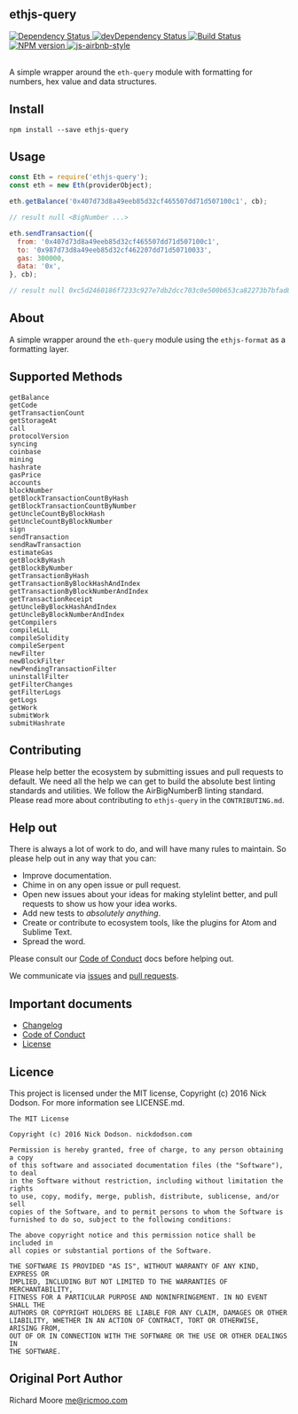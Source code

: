 ## ethjs-query

<div>
  <!-- Dependency Status -->
  <a href="https://david-dm.org/SilentCicero/ethjs-query">
    <img src="https://david-dm.org/SilentCicero/ethjs-query.svg"
    alt="Dependency Status" />
  </a>

  <!-- devDependency Status -->
  <a href="https://david-dm.org/SilentCicero/ethjs-query#info=devDependencies">
    <img src="https://david-dm.org/SilentCicero/ethjs-query/dev-status.svg" alt="devDependency Status" />
  </a>

  <!-- Build Status -->
  <a href="https://travis-ci.org/SilentCicero/ethjs-query">
    <img src="https://travis-ci.org/SilentCicero/ethjs-query.svg"
    alt="Build Status" />
  </a>

  <!-- NPM Version -->
  <a href="https://www.npmjs.org/package/ethjs-query">
    <img src="http://img.shields.io/npm/v/ethjs-query.svg"
    alt="NPM version" />
  </a>

  <!-- Javascript Style -->
  <a href="http://airbnb.io/javascript/">
    <img src="https://img.shields.io/badge/code%20style-airbnb-brightgreen.svg" alt="js-airbnb-style" />
  </a>
</div>

<br />

A simple wrapper around the `eth-query` module with formatting for numbers, hex value and data structures.

## Install

```
npm install --save ethjs-query
```

## Usage

```js
const Eth = require('ethjs-query');
const eth = new Eth(providerObject);

eth.getBalance('0x407d73d8a49eeb85d32cf465507dd71d507100c1', cb);

// result null <BigNumber ...>

eth.sendTransaction({
  from: '0x407d73d8a49eeb85d32cf465507dd71d507100c1',
  to: '0x987d73d8a49eeb85d32cf462207dd71d50710033',
  gas: 300000,
  data: '0x',
}, cb);

// result null 0xc5d2460186f7233c927e7db2dcc703c0e500b653ca82273b7bfad8045d85a470
```

## About

A simple wrapper around the `eth-query` module using the `ethjs-format` as a formatting layer.

## Supported Methods

```
getBalance
getCode
getTransactionCount
getStorageAt
call
protocolVersion
syncing
coinbase
mining
hashrate
gasPrice
accounts
blockNumber
getBlockTransactionCountByHash
getBlockTransactionCountByNumber
getUncleCountByBlockHash
getUncleCountByBlockNumber
sign
sendTransaction
sendRawTransaction
estimateGas
getBlockByHash
getBlockByNumber
getTransactionByHash
getTransactionByBlockHashAndIndex
getTransactionByBlockNumberAndIndex
getTransactionReceipt
getUncleByBlockHashAndIndex
getUncleByBlockNumberAndIndex
getCompilers
compileLLL
compileSolidity
compileSerpent
newFilter
newBlockFilter
newPendingTransactionFilter
uninstallFilter
getFilterChanges
getFilterLogs
getLogs
getWork
submitWork
submitHashrate
```

## Contributing

Please help better the ecosystem by submitting issues and pull requests to default. We need all the help we can get to build the absolute best linting standards and utilities. We follow the AirBigNumberB linting standard. Please read more about contributing to `ethjs-query` in the `CONTRIBUTING.md`.

<!--
## Guides

You'll find more detailed information on using default and tailoring it to your needs in our guides:

- [User guide](docs/user-guide.md) - Usage, configuration, FAQ and complementary tools.
- [Developer guide](docs/developer-guide.md) - Contributing to wafr and writing your own plugins & formatters.
-->

## Help out

There is always a lot of work to do, and will have many rules to maintain. So please help out in any way that you can:

<!-- - Create, enhance, and debug rules (see our guide to ["Working on rules"](./github/CONTRIBUTING.md)). -->
- Improve documentation.
- Chime in on any open issue or pull request.
- Open new issues about your ideas for making stylelint better, and pull requests to show us how your idea works.
- Add new tests to *absolutely anything*.
- Create or contribute to ecosystem tools, like the plugins for Atom and Sublime Text.
- Spread the word.

Please consult our [Code of Conduct](CODE_OF_CONDUCT.md) docs before helping out.

We communicate via [issues](https://github.com/SilentCicero/ethjs-query/issues) and [pull requests](https://github.com/SilentCicero/ethjs-query/pulls).

## Important documents

- [Changelog](CHANGELOG.md)
- [Code of Conduct](CODE_OF_CONDUCT.md)
- [License](https://raw.githubusercontent.com/SilentCicero/ethjs-query/master/LICENSE)

## Licence

This project is licensed under the MIT license, Copyright (c) 2016 Nick Dodson. For more information see LICENSE.md.

```
The MIT License

Copyright (c) 2016 Nick Dodson. nickdodson.com

Permission is hereby granted, free of charge, to any person obtaining a copy
of this software and associated documentation files (the "Software"), to deal
in the Software without restriction, including without limitation the rights
to use, copy, modify, merge, publish, distribute, sublicense, and/or sell
copies of the Software, and to permit persons to whom the Software is
furnished to do so, subject to the following conditions:

The above copyright notice and this permission notice shall be included in
all copies or substantial portions of the Software.

THE SOFTWARE IS PROVIDED "AS IS", WITHOUT WARRANTY OF ANY KIND, EXPRESS OR
IMPLIED, INCLUDING BUT NOT LIMITED TO THE WARRANTIES OF MERCHANTABILITY,
FITNESS FOR A PARTICULAR PURPOSE AND NONINFRINGEMENT. IN NO EVENT SHALL THE
AUTHORS OR COPYRIGHT HOLDERS BE LIABLE FOR ANY CLAIM, DAMAGES OR OTHER
LIABILITY, WHETHER IN AN ACTION OF CONTRACT, TORT OR OTHERWISE, ARISING FROM,
OUT OF OR IN CONNECTION WITH THE SOFTWARE OR THE USE OR OTHER DEALINGS IN
THE SOFTWARE.
```

## Original Port Author

Richard Moore <me@ricmoo.com>
